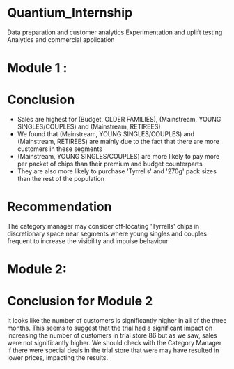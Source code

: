 # Quantium_Internship

Data preparation and customer analytics
Experimentation and uplift testing
Analytics and commercial application

# Module 1 :

# Conclusion

- Sales are highest for (Budget, OLDER FAMILIES), (Mainstream, YOUNG SINGLES/COUPLES) and (Mainstream, RETIREES)
- We found that (Mainstream, YOUNG SINGLES/COUPLES) and (Mainstream, RETIREES) are mainly due to the fact that there are more customers in these segments
- (Mainstream, YOUNG SINGLES/COUPLES) are more likely to pay more per packet of chips than their premium and budget counterparts
- They are also more likely to purchase 'Tyrrells' and '270g' pack sizes than the rest of the population

# Recommendation
The category manager may consider off-locating 'Tyrrells' chips in discretionary space near segments where young singles and couples frequent to increase the visibility and impulse behaviour

# Module 2:

# Conclusion for Module 2
It looks like the number of customers is significantly higher in all of the three months. This seems to suggest that the trial had a significant impact on increasing the number of customers in trial store 86 but as we saw, sales were not significantly higher. We should check with the Category Manager if there were special deals in the trial store that were may have resulted in lower prices, impacting the results.

